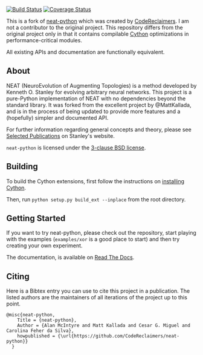 [![Build Status](https://travis-ci.org/CodeReclaimers/neat-python.svg)](https://travis-ci.org/CodeReclaimers/neat-python)
[![Coverage Status](https://coveralls.io/repos/CodeReclaimers/neat-python/badge.svg?branch=master&service=github)](https://coveralls.io/github/CodeReclaimers/neat-python?branch=master)

This is a fork of [neat-python](https://github.com/CodeReclaimers/neat-python) which was created by [CodeReclaimers](https://github.com/CodeReclaimers). I am not a contributor to the original project. This repository differs from the original project only in that it contains compilable [Cython](https://cython.org/) optimizations in performance-critical modules.

All existing APIs and documentation are functionally equivalent.

## About ##

NEAT (NeuroEvolution of Augmenting Topologies) is a method developed by Kenneth O. Stanley for evolving arbitrary neural
networks. This project is a pure-Python implementation of NEAT with no dependencies beyond the standard library. It was
forked from the excellent project by @MattKallada, and is in the process of being updated to provide more features and a
(hopefully) simpler and documented API.

For further information regarding general concepts and theory, please see
[Selected Publications](http://www.cs.ucf.edu/~kstanley/#publications) on Stanley's website.

`neat-python` is licensed under the [3-clause BSD license](https://opensource.org/licenses/BSD-3-Clause).

## Building ##

To build the Cython extensions, first follow the instructions on [installing Cython](https://cython.readthedocs.io/en/latest/src/quickstart/install.html).

Then, run `python setup.py build_ext --inplace` from the root directory.

## Getting Started ##

If you want to try neat-python, please check out the repository, start playing with the examples (`examples/xor` is
a good place to start) and then try creating your own experiment.

The documentation, is available on [Read The Docs](http://neat-python.readthedocs.io).

## Citing ##

Here is a Bibtex entry you can use to cite this project in a publication. The listed authors are the maintainers of
all iterations of the project up to this point. 

```
@misc{neat-python,
    Title = {neat-python},
    Author = {Alan McIntyre and Matt Kallada and Cesar G. Miguel and Carolina Feher da Silva},
    howpublished = {\url{https://github.com/CodeReclaimers/neat-python}}   
  }
```